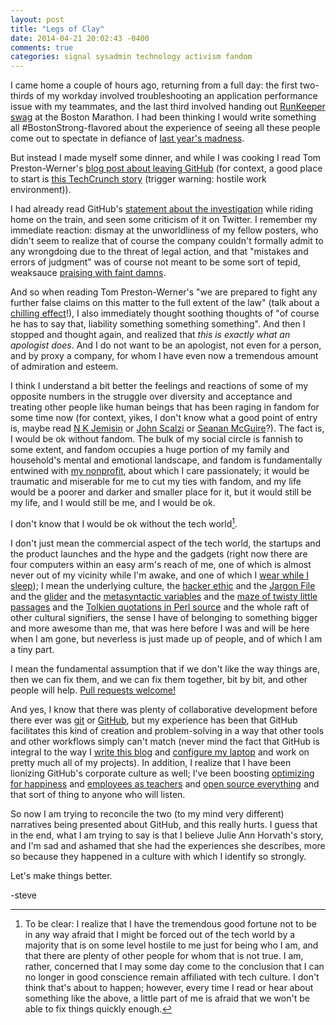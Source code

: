 ```yaml
---
layout: post
title: "Legs of Clay"
date: 2014-04-21 20:02:43 -0400
comments: true
categories: signal sysadmin technology activism fandom
---
```

I came home a couple of hours ago, returning from a full day: the first two-thirds of my workday involved troubleshooting an application performance issue with my teammates, and the last third involved handing out [RunKeeper swag](https://twitter.com/hakamadare/status/458335460851712000) at the Boston Marathon.  I had been thinking I would write something all #BostonStrong-flavored about the experience of seeing all these people come out to spectate in defiance of [last year's madness](https://en.wikipedia.org/wiki/Boston_Marathon_Bombing).

But instead I made myself some dinner, and while I was cooking I read Tom Preston-Werner's [blog post about leaving GitHub](http://tom.preston-werner.com/2014/04/21/farewell-github-hello-immersive-computing.html) (for context, a good place to start is [this TechCrunch story](http://techcrunch.com/2014/03/15/julie-ann-horvath-describes-sexism-and-intimidation-behind-her-github-exit/) (trigger warning: hostile work environment)).

<!-- more -->

I had already read GitHub's [statement about the investigation](https://github.com/blog/1823-results-of-the-github-investigation) while riding home on the train, and seen some criticism of it on Twitter.  I remember my immediate reaction: dismay at the unworldliness of my fellow posters, who didn't seem to realize that of course the company couldn't formally admit to any wrongdoing due to the threat of legal action, and that "mistakes and errors of judgment" was of course not meant to be some sort of tepid, weaksauce [praising with faint damns](https://en.wikipedia.org/wiki/Damn_with_faint_praise).

And so when reading Tom Preston-Werner's "we are prepared to fight any further false claims on this matter to the full extent of the law" (talk about a [chilling effect](https://en.wikipedia.org/wiki/Chilling_effect)!), I also immediately thought soothing thoughts of "of course he has to say that, liability something something something".  And then I stopped and thought again, and realized that _this is exactly what an apologist does_.  And I do not want to be an apologist, not even for a person, and by proxy a company, for whom I have even now a tremendous amount of admiration and esteem.

I think I understand a bit better the feelings and reactions of some of my opposite numbers in the struggle over diversity and acceptance and treating other people like human beings that has been raging in fandom for some time now (for context, yikes, I don't know what a good point of entry is, maybe read [N K Jemisin](http://nkjemisin.com/) or [John Scalzi](http://whatever.scalzi.com/) or [Seanan McGuire](http://seanan-mcguire.livejournal.com/)?).  The fact is, I would be ok without fandom.  The bulk of my social circle is fannish to some extent, and fandom occupies a huge portion of my family and household's mental and emotional landscape, and fandom is fundamentally entwined with [my nonprofit](http://operationhammond.com), about which I care passionately; it would be traumatic and miserable for me to cut my ties with fandom, and my life would be a poorer and darker and smaller place for it, but it would still be my life, and I would still be me, and I would be ok.

I don't know that I would be ok without the tech world[^1].

I don't just mean the commercial aspect of the tech world, the startups and the product launches and the hype and the gadgets (right now there are four computers within an easy arm's reach of me, one of which is almost never out of my vicinity while I'm awake, and one of which I [wear while I sleep](http://www.morpheuz.net/)); I mean the underlying culture, the [hacker ethic](https://en.wikipedia.org/wiki/Hacker_ethic) and the [Jargon File](http://www.catb.org/jargon/) and the [glider](https://en.wikipedia.org/wiki/Glider_(Conway%27s_Life)) and the [metasyntactic variables](http://www.faqs.org/rfcs/rfc3092.html) and the [maze of twisty little passages](https://en.wikipedia.org/wiki/Colossal_Cave_Adventure#Maze_of_twisty_little_passages) and the [Tolkien quotations in Perl source](http://perldoc.perl.org/perlhack.html#WHAT-NEXT%3f) and the whole raft of other cultural signifiers, the sense I have of belonging to something bigger and more awesome than me, that was here before I was and will be here when I am gone, but neverless is just made up of people, and of which I am a tiny part.

I mean the fundamental assumption that if we don't like the way things are, then we can fix them, and we can fix them together, bit by bit, and other people will help.  [Pull requests welcome!](https://duckduckgo.com/?q=%22pull+requests+welcome%22)

And yes, I know that there was plenty of collaborative development before there ever was [git](http://git-scm.com/) or [GitHub](https://github.com), but my experience has been that GitHub facilitates this kind of creation and problem-solving in a way that other tools and other workflows simply can't match (never mind the fact that GitHub is integral to the way I [write this blog](http://octopress.org/) and [configure my laptop](https://boxen.github.com/) and work on pretty much all of my projects).  In addition, I realize that I have been lionizing GitHub's corporate culture as well; I've been boosting [optimizing for happiness](http://tom.preston-werner.com/2010/10/18/optimize-for-happiness.html) and [employees as teachers](http://zachholman.com/posts/github-speaking-culture/) and [open source everything](http://tom.preston-werner.com/2011/11/22/open-source-everything.html) and that sort of thing to anyone who will listen.

So now I am trying to reconcile the two (to my mind very different) narratives being presented about GitHub, and this really hurts.  I guess that in the end, what I am trying to say is that I believe Julie Ann Horvath's story, and I'm sad and ashamed that she had the experiences she describes, more so because they happened in a culture with which I identify so strongly.

Let's make things better.

-steve

[^1]: To be clear: I realize that I have the tremendous good fortune not to be in any way afraid that I might be forced out of the tech world by a majority that is on some level hostile to me just for being who I am, and that there are plenty of other people for whom that is not true.  I am, rather, concerned that I may some day come to the conclusion that I can no longer in good conscience remain affiliated with tech culture.  I don't think that's about to happen; however, every time I read or hear about something like the above, a little part of me is afraid that we won't be able to fix things quickly enough.
